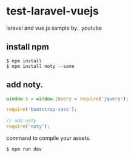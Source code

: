 # test-laravel-vuejs
laravel and vue.js sample by.. youtube


## install npm

``` 
$ npm install  
$ npm install noty --save  
```
## add noty.
  
``` js
window.$ = window.jQuery = require('jquery');

require('bootstrap-sass');
 
// add noty
require('noty');
```
command to compile your assets.
  
```
$ npm run dev
```
